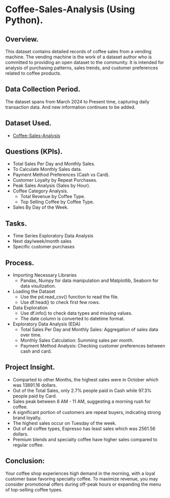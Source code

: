 # Coffee-Sales-Analysis (Using Python).

## Overview.
This dataset contains detailed records of coffee sales from a vending machine.
The vending machine is the work of a dataset author who is committed to providing an open dataset to the community.
It is intended for analysis of purchasing patterns, sales trends, and customer preferences related to coffee products.

## Data Collection Period.
The dataset spans from March 2024 to Present time, capturing daily transaction data. And new information continues to be added.

## Dataset Used.
- <a href="https://github.com/LakshyNamdev/Coffee-Sales-Analysis/blob/main/Coffee_Sales.csv">Coffee-Sales-Analysis</a>

## Questions (KPIs).
- Total Sales Per Day and Monthly Sales.
- To Calculate Monthly Sales data.
- Payment Method Preferences (Cash vs Card).
- Customer Loyalty by Repeat Purchases.
- Peak Sales Analysis (Sales by Hour).
- Coffee Category Analysis.
    - Total Revenue by Coffee Type.
    - Top Selling Coffee by Coffee Type.
- Sales By Day of the Week.    

## Tasks.
- Time Series Exploratory Data Analysis
- Next day/week/month sales
- Specific customer purchases

## Process.
* Importing Necessary Libraries
  - Pandas, Numpy for data manipulation and Matplotlib, Seaborn for data visulization.
* Loading the Dataset
  - Use the pd.read_csv() function to read the file.
  - Use df.head() to check first few rows.
* Data Exploration
  - Use df.info() to check data types and missing values.
  - The date column is converted to datetime format.
* Exploratory Data Analysis (EDA)
  - Total Sales Per Day and Monthly Sales: Aggregation of sales data over time.
  - Monthly Sales Calculation: Summing sales per month.
  - Payment Method Analysis: Checking customer preferences between cash and card.

## Project Insight. 
- Comparted to other Months, the highest sales were in October which was 13891.16 dollars.
- Out of the Total Sales, only 2.7% people paid in Cash while 97.3% people paid by Card.
- Sales peak between 8 AM - 11 AM, suggesting a morning rush for coffee.
- A significant portion of customers are repeat buyers, indicating strong brand loyalty.
- The highest sales occur on Tuesday of the week.
- Out of all coffee types, Espresso has least sales which was 2561.56 dollars.
- Premium blends and specialty coffee have higher sales compared to regular coffee.


## Conclusion:
Your coffee shop experiences high demand in the morning, with a loyal customer base favoring specialty coffee. To maximize revenue, you may consider promotional offers during off-peak hours or expanding the menu of top-selling coffee types.
